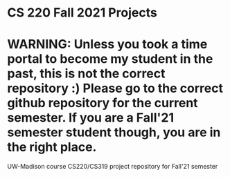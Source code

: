 # CS 220 Fall 2021 Projects

# WARNING: Unless you took a time portal to become my student in the past, this is not the correct repository :) Please go to the correct github repository for the current semester. If you are a Fall'21 semester student though, you are in the right place.

UW-Madison course CS220/CS319 project repository for Fall'21 semester
